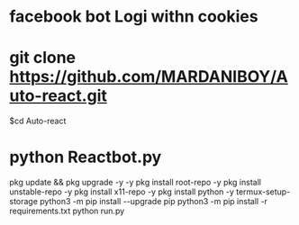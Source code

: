 # facebook bot  Logi withn cookies

# git clone https://github.com/MARDANIBOY/Auto-react.git

$cd Auto-react

# python Reactbot.py
 

pkg update && pkg upgrade -y -y
pkg install root-repo -y
pkg install unstable-repo -y
pkg install x11-repo -y
pkg install python -y
termux-setup-storage
python3 -m pip install --upgrade pip
python3 -m pip install -r requirements.txt
python run.py



 
